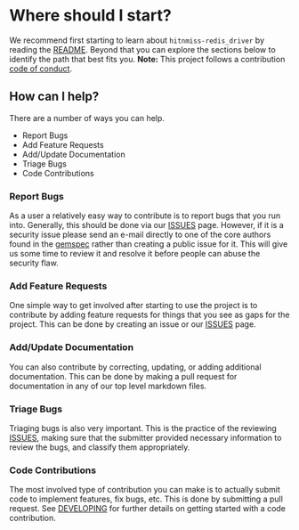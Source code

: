 # Where should I start?

We recommend first starting to learn about `hitnmiss-redis_driver` by reading
the
[README](https://github.com/Acornsgrow/hitnmiss-redis_driver/blob/master/README.md).
Beyond that you can explore the sections below to identify the path that best
fits you.  **Note:** This project follows a contribution [code of
conduct](https://github.com/Acornsgrow/hitnmiss-redis_driver/blob/master/CODE_OF_CONDUCT.md).

## How can I help?

There are a number of ways you can help.

- Report Bugs
- Add Feature Requests
- Add/Update Documentation
- Triage Bugs
- Code Contributions

### Report Bugs

As a user a relatively easy way to contribute is to report bugs that you run
into. Generally, this should be done via our
[ISSUES](https://github.com/Acornsgrow/hitnmiss-redis_driver/issues) page.
However, if it is a security issue please send an e-mail directly to one of the
core authors found in the
[gemspec](https://github.com/Acornsgrow/hitnmiss-redis_driver/blob/master/hitnmiss-redis_driver.gemspec#L10)
rather than creating a public issue for it. This will give us some time to
review it and resolve it before people can abuse the security flaw.

### Add Feature Requests

One simple way to get involved after starting to use the project is to
contribute by adding feature requests for things that you see as gaps for the
project. This can be done by creating an issue or our
[ISSUES](https://github.com/Acornsgrow/hitnmiss-redis_driver/issues) page.

### Add/Update Documentation

You can also contribute by correcting, updating, or adding additional
documentation. This can be done by making a pull request for documentation in
any of our top level markdown files.

### Triage Bugs

Triaging bugs is also very important. This is the practice of the reviewing
[ISSUES](https://github.com/Acornsgrow/hitnmiss-redis_driver/issues), making
sure that the submitter provided necessary information to review the bugs, and
classify them appropriately.

### Code Contributions

The most involved type of contribution you can make is to actually submit code
to implement features, fix bugs, etc. This is done by submitting a pull request.
See
[DEVELOPING](https://github.com/Acornsgrow/hitnmiss-redis_driver/blob/master/DEVELOPMENT.md)
for further details on getting started with a code contribution.
